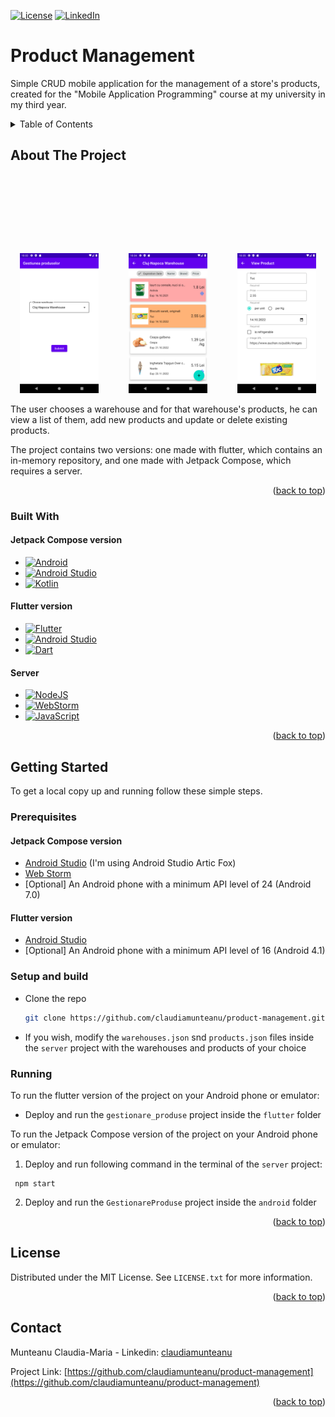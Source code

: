 <!-- Improved compatibility of back to top link: See: https://github.com/othneildrew/Best-README-Template/pull/73 -->
<a name="readme-top"></a>
<!--
*** Thanks for checking out the Best-README-Template. If you have a suggestion
*** that would make this better, please fork the repo and create a pull request
*** or simply open an issue with the tag "enhancement".
*** Don't forget to give the project a star!
*** Thanks again! Now go create something AMAZING! :D
-->



<!-- PROJECT SHIELDS -->
<!--
*** I'm using markdown "reference style" links for readability.
*** Reference links are enclosed in brackets [ ] instead of parentheses ( ).
*** See the bottom of this document for the declaration of the reference variables
*** for contributors-url, forks-url, etc. This is an optional, concise syntax you may use.
*** https://www.markdownguide.org/basic-syntax/#reference-style-links
-->

<!--[![Contributors][contributors-shield]][contributors-url]
[![Forks][forks-shield]][forks-url]
[![Stargazers][stars-shield]][stars-url] 
[![Issues][issues-shield]][issues-url] -->
[![License][license-shield]][license-url]
[![LinkedIn][linkedin-shield]][linkedin-url]


<!--
 PROJECT LOGO
<br />
<div align="center">
  <a href="https://github.com/claudiamunteanu/product-management">
    <img src="images/logo.png" alt="Logo" width="80" height="80">
  </a>
-->
# Product Management
Simple CRUD mobile application for the management of a store's products, created for the "Mobile Application Programming" course at my university in my third year.
  <!--
  <p align="center">
    Simple CRUD mobile application for the management of a store's products, created for the "Mobile Application Programming" course at my university.
    <br />
    <a href="https://github.com/claudiamunteanu/product-management"><strong>Explore the docs »</strong></a>
    <br />
    <br />
    <a href="https://github.com/claudiamunteanu/product-management">View Demo</a>
    ·
    <a href="https://github.com/claudiamunteanu/product-management/issues">Report Bug</a>
    ·
    <a href="https://github.com/claudiamunteanu/product-management/issues">Request Feature</a>
  </p>
</div>
-->


<!-- TABLE OF CONTENTS -->
<details>
  <summary>Table of Contents</summary>
  <ol>
    <li>
      <a href="#about-the-project">About The Project</a>
      <ul>
        <li><a href="#built-with">Built With</a></li>
      </ul>
    </li>
    <li>
      <a href="#getting-started">Getting Started</a>
      <ul>
        <li><a href="#prerequisites">Prerequisites</a></li>
        <li><a href="#setup-and-build">Setup and Build</a></li>
        <li><a href="#running">Running</a></li>
      </ul>
    </li>
    <!--
    <li><a href="#usage">Usage</a></li>
    <li><a href="#roadmap">Roadmap</a></li>
    <li><a href="#contributing">Contributing</a></li>
    -->
    <li><a href="#license">License</a></li>
    <li><a href="#contact">Contact</a></li>
    <!--<li><a href="#acknowledgments">Acknowledgments</a></li>-->
  </ol>
</details>

<!-- ABOUT THE PROJECT -->
## About The Project

<p align="center">
  <img src="images/chooseWarehouse.png" alt="Choose Warehouse Screenshot" width="25%">
  <img height="350" hspace="20"/>
  <img src="images/productsList.png" alt="View Products List Screenshot" width="25%">
  <img height="350" hspace="20"/>
  <img src="images/editProduct.png" alt="Edit Product Screenshot" width="25%">
</p>

The user chooses a warehouse and for that warehouse's products, he can view a list of them, add new products and update or delete existing products. 

The project contains two versions: one made with flutter, which contains an in-memory repository, and one made with Jetpack Compose, which requires a server.

<p align="right">(<a href="#readme-top">back to top</a>)</p>



### Built With
#### Jetpack Compose version
* [![Android][Android.com]][Android-url]
* [![Android Studio][AndroidStudio.com]][AndroidStudio-url]
* [![Kotlin][Kotlin.org]][Kotlin-url]

#### Flutter version
* [![Flutter][Flutter.dev]][Flutter-url]
* [![Android Studio][AndroidStudio.com]][AndroidStudio-url]
* [![Dart][Dart.dev]][Dart-url]

#### Server
* [![NodeJS][Node.js]][Node-url]
* [![WebStorm][WebStorm.com]][WebStorm-url]
* [![JavaScript][JavaScript.com]][JavaScript-url]

<p align="right">(<a href="#readme-top">back to top</a>)</p>


<!-- GETTING STARTED -->
## Getting Started

To get a local copy up and running follow these simple steps.

### Prerequisites

#### Jetpack Compose version

* [Android Studio][AndroidStudio-url] (I'm using Android Studio Artic Fox)
* [Web Storm][WebStorm-url]
* [Optional] An Android phone with a minimum API level of 24 (Android 7.0)

#### Flutter version
* [Android Studio][AndroidStudio-url]
* [Optional] An Android phone with a minimum API level of 16 (Android 4.1)

### Setup and build

* Clone the repo
   ```sh
   git clone https://github.com/claudiamunteanu/product-management.git
   ```
* If you wish, modify the `warehouses.json` snd `products.json` files inside the `server` project with the warehouses and products of your choice
### Running

To run the flutter version of the project on your Android phone or emulator:
* Deploy and run the `gestionare_produse` project inside the `flutter` folder

To run the Jetpack Compose version of the project on your Android phone or emulator:
1. Deploy and run following command in the terminal of the `server` project:
```
 npm start
```
2. Deploy and run the `GestionareProduse` project inside the `android` folder

<p align="right">(<a href="#readme-top">back to top</a>)</p>



<!-- USAGE EXAMPLES -->
<!--## Usage

Use this space to show useful examples of how a project can be used. Additional screenshots, code examples and demos work well in this space. You may also link to more resources.

_For more examples, please refer to the [Documentation](https://example.com)_

<p align="right">(<a href="#readme-top">back to top</a>)</p>
-->



<!-- CONTRIBUTING -->
<!--
## Contributing

Contributions are what make the open source community such an amazing place to learn, inspire, and create. Any contributions you make are **greatly appreciated**.

If you have a suggestion that would make this better, please fork the repo and create a pull request. You can also simply open an issue with the tag "enhancement".
Don't forget to give the project a star! Thanks again!

1. Fork the Project
2. Create your Feature Branch (`git checkout -b feature/AmazingFeature`)
3. Commit your Changes (`git commit -m 'Add some AmazingFeature'`)
4. Push to the Branch (`git push origin feature/AmazingFeature`)
5. Open a Pull Request

<p align="right">(<a href="#readme-top">back to top</a>)</p>
-->


<!-- LICENSE -->
## License

Distributed under the MIT License. See `LICENSE.txt` for more information.

<p align="right">(<a href="#readme-top">back to top</a>)</p>



<!-- CONTACT -->
## Contact

Munteanu Claudia-Maria - Linkedin: [claudiamunteanu][linkedin-url]

Project Link: [https://github.com/claudiamunteanu/product-management](https://github.com/claudiamunteanu/product-management)

<p align="right">(<a href="#readme-top">back to top</a>)</p>



<!-- ACKNOWLEDGMENTS -->
<!--## Acknowledgments

* []()
* []()
* []()

<p align="right">(<a href="#readme-top">back to top</a>)</p>

-->

<!-- MARKDOWN LINKS & IMAGES -->
<!-- https://www.markdownguide.org/basic-syntax/#reference-style-links -->
[contributors-shield]: https://img.shields.io/github/contributors/claudiamunteanu/product-management.svg?style=for-the-badge
[contributors-url]: https://github.com/claudiamunteanu/product-management/graphs/contributors
[forks-shield]: https://img.shields.io/github/forks/claudiamunteanu/product-management.svg?style=for-the-badge
[forks-url]: https://github.com/claudiamunteanu/product-management/network/members
[stars-shield]: https://img.shields.io/github/stars/claudiamunteanu/product-management.svg?style=for-the-badge
[stars-url]: https://github.com/claudiamunteanu/product-management/stargazers
[issues-shield]: https://img.shields.io/github/issues/claudiamunteanu/product-management.svg?style=for-the-badge
[issues-url]: https://github.com/claudiamunteanu/product-management/issues
[license-shield]: https://img.shields.io/github/license/claudiamunteanu/product-management.svg?style=for-the-badge
[license-url]: https://github.com/claudiamunteanu/product-management/blob/master/LICENSE.txt
[linkedin-shield]: https://img.shields.io/badge/-LinkedIn-black.svg?style=for-the-badge&logo=linkedin&colorB=555
[linkedin-url]: https://linkedin.com/in/claudiamunteanu
[Android.com]: https://img.shields.io/badge/Android-3DDC84?style=for-the-badge&logo=android&logoColor=white
[Android-url]: https://www.android.com/
[Flutter.dev]: https://img.shields.io/badge/Flutter-%2302569B.svg?style=for-the-badge&logo=Flutter&logoColor=white
[Flutter-url]: https://flutter.dev/
[Node.js]: https://img.shields.io/badge/node.js-6DA55F?style=for-the-badge&logo=node.js&logoColor=white
[Node-url]: https://nodejs.org/en/
[AndroidStudio.com]: https://img.shields.io/badge/Android%20Studio-3DDC84.svg?style=for-the-badge&logo=android-studio&logoColor=white
[AndroidStudio-url]: https://developer.android.com/studio
[WebStorm.com]: https://img.shields.io/badge/webstorm-143?style=for-the-badge&logo=webstorm&logoColor=white&color=black
[WebStorm-url]: https://www.jetbrains.com/webstorm/
[Dart.dev]: https://img.shields.io/badge/dart-%230175C2.svg?style=for-the-badge&logo=dart&logoColor=white
[Dart-url]: https://dart.dev/
[Kotlin.org]: https://img.shields.io/badge/kotlin-%237F52FF.svg?style=for-the-badge&logo=kotlin&logoColor=white
[Kotlin-url]: https://kotlinlang.org/
[JavaScript.com]: https://img.shields.io/badge/javascript-%23323330.svg?style=for-the-badge&logo=javascript&logoColor=%23F7DF1E
[JavaScript-url]: https://www.javascript.com/
